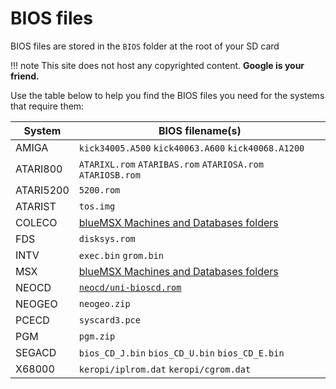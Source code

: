 # BIOS files

BIOS files are stored in the `BIOS` folder at the root of your SD card

!!! note
    This site does not host any copyrighted content. **Google is your friend.**

Use the table below to help you find the BIOS files you need for the systems that require them:

| System    | BIOS filename(s)                                                                                  |
|-----------|---------------------------------------------------------------------------------------------------|
| AMIGA     | `kick34005.A500` `kick40063.A600` `kick40068.A1200`                                               |
| ATARI800  | `ATARIXL.rom` `ATARIBAS.rom` `ATARIOSA.rom` `ATARIOSB.rom`                                        |
| ATARI5200 | `5200.rom`                                                                                        |
| ATARIST   | `tos.img`                                                                                         |
| COLECO    | [blueMSX Machines and Databases folders](https://buildbot.libretro.com/assets/system/blueMSX.zip) |
| FDS       | `disksys.rom`                                                                                     |
| INTV      | `exec.bin` `grom.bin`                                                                             |
| MSX       | [blueMSX Machines and Databases folders](https://buildbot.libretro.com/assets/system/blueMSX.zip) |
| NEOCD     | [`neocd/uni-bioscd.rom`](http://unibios.free.fr/)                                                 |
| NEOGEO    | `neogeo.zip`                                                                                      |
| PCECD     | `syscard3.pce`                                                                                    |
| PGM       | `pgm.zip`                                                                                         |
| SEGACD    | `bios_CD_J.bin` `bios_CD_U.bin` `bios_CD_E.bin`                                                   |
| X68000    | `keropi/iplrom.dat` `keropi/cgrom.dat`                                                            |
